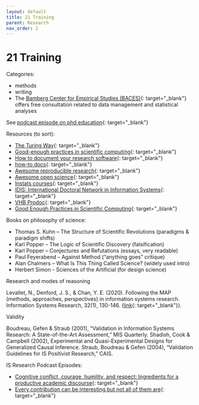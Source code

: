 ```yaml
---
layout: default
title: 21 Training
parent: Research
nav_order: 2
---
```


# 21 Training

Categories:

- methods
- writing
- The [Bamberg Center for Empirical Studies (BACES)](https://www.uni-bamberg.de/baces/){: target="_blank"} offers free consultation related to data management and statistical analyses

See [podcast episode on phd education](https://www.janrecker.com/this-is-research-podcast/nicks-rules-for-a-good-phd-education-24-september-2025/){: target="_blank"}

Resources (to sort):

- [The Turing Way](https://book.the-turing-way.org/){: target="_blank"}
- [Good-enough practices in scientific computing](https://carpentries-lab.github.io/good-enough-practices/index.html){: target="_blank"}
- [How to document your research software](https://coderefinery.github.io/documentation/){: target="_blank"}
- [how-to docs](https://nashpy.readthedocs.io/en/stable/contributing/how-to/index.html){: target="_blank"}
- [Awesome reproducible research](https://github.com/leipzig/awesome-reproducible-research?tab=readme-ov-file){: target="_blank"}
- [Awesome open science](https://github.com/ZoranPandovski/awesome-open-science){: target="_blank"}
- [Instats courses](https://instats.org/){: target="_blank"}
- [IDIS: International Doctoral Network in Information Systems](https://idis.digital/){: target="_blank"}
- [VHB Prodoc](https://www.vhbonline.org/veranstaltungen/prodok){: target="_blank"}
- [Good Enough Practices in Scientific Computing](https://carpentries-lab.github.io/good-enough-practices/){: target="_blank"}

Books on philosophy of science:

- Thomas S. Kuhn – The Structure of Scientific Revolutions (paradigms & paradigm shifts)
- Karl Popper – The Logic of Scientific Discovery (falsification)
- Karl Popper – Conjectures and Refutations (essays, very readable)
- Paul Feyerabend – Against Method (“anything goes” critique)
- Alan Chalmers – What Is This Thing Called Science? (widely used intro)
- Herbert Simon - Sciences of the Artificial (for design science)

Research and modes of reasoning

Levallet, N., Denford, J. S., & Chan, Y. E. (2020). Following the MAP (methods, approaches, perspectives) in information systems research. Information Systems Research, 32(1), 130-146. ([link](https://pubsonline.informs.org/doi/10.1287/isre.2020.0964){: target="_blank"}).

Validity

Boudreau, Gefen & Straub (2001), “Validation in Information Systems Research: A State-of-the-Art Assessment,” MIS Quarterly.
Shadish, Cook & Campbell (2002), Experimental and Quasi-Experimental Designs for Generalized Causal Inference.
Straub, Boudreau & Gefen (2004), “Validation Guidelines for IS Positivist Research,” CAIS.

IS Research Podcast Episodes:
- [Cognitive conflict, courage, humility, and respect: Ingredients for a productive academic discourse](https://www.youtube.com/watch?v=7Eq2JL4qTvQ){: target="_blank"}
- [Every contribution can be interesting but not all of them are](https://www.youtube.com/watch?v=N3NFJlI84Z0){: target="_blank"}
